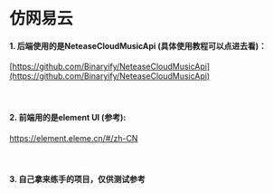 # 仿网易云
####  1. 后端使用的是NeteaseCloudMusicApi (具体使用教程可以点进去看)：
  [https://github.com/Binaryify/NeteaseCloudMusicApi](https://github.com/Binaryify/NeteaseCloudMusicApi)
<br/>
<br/>
<br/>
#### 2. 前端用的是element UI (参考):
https://element.eleme.cn/#/zh-CN
<br/>
<br/>
<br/>
#### 3. 自己拿来练手的项目，仅供测试参考
